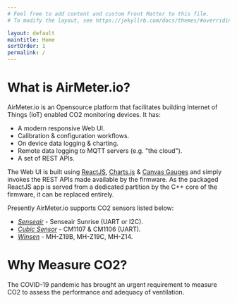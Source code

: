 ```yaml
---
# Feel free to add content and custom Front Matter to this file.
# To modify the layout, see https://jekyllrb.com/docs/themes/#overriding-theme-defaults

layout: default
maintitle: Home 
sortOrder: 1
permalink: /
---
```



# What is AirMeter.io?

AirMeter.io is an Opensource platform that facilitates building Internet of Things (IoT) enabled CO2 monitoring devices. It has:
- A modern responsive Web UI.
- Calibration & configuration workflows.
- On device data logging & charting.
- Remote data logging to MQTT servers (e.g. "the cloud").
- A set of REST APIs.


The Web UI is built using [ReactJS](https://reactjs.org), [Charts.js](https://www.chartjs.org/)  & [Canvas Gauges](https://canvas-gauges.com/) and simply invokes the REST APIs made available by the firmware. As the packaged ReactJS app is served from a dedicated partition by the C++ core of the firmware, it can be replaced entirely.

Presently AirMeter.io supports CO2 sensors listed below:
- [*Senseair*](https://senseair.com) - Senseair Sunrise (UART or I2C).
- [*Cubic Sensor*](https://www.en.gassensor.com.cn) - CM1107 & CM1106 (UART).
- [*Winsen*](https://www.winsen-sensor.com) - MH-Z19B, MH-Z19C, MH-Z14.




# Why Measure CO2?

The COVID-19 pandemic has brought an urgent requirement to measure CO2 to assess the performance and adequacy of ventilation.